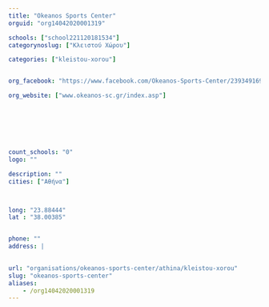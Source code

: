 ```yaml
---
title: "Okeanos Sports Center"
orguid: "org14042020001319"

schools: ["school221120181534"]
categorynoslug: ["Κλειστού Χώρου"]

categories: ["kleistou-xorou"]


org_facebook: "https://www.facebook.com/Okeanos-Sports-Center/239349169454576"

org_website: ["www.okeanos-sc.gr/index.asp"]







count_schools: "0"
logo: ""

description: ""
cities: ["Αθήνα"]



long: "23.88444"
lat : "38.00385"


phone: ""
address: |
    

url: "organisations/okeanos-sports-center/athina/kleistou-xorou"
slug: "okeanos-sports-center"
aliases:
    - /org14042020001319
---
```



